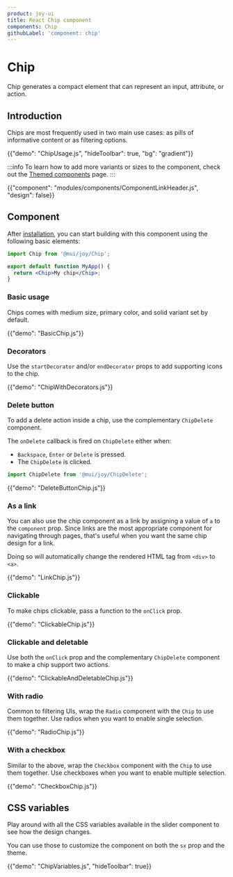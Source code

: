 ```yaml
---
product: joy-ui
title: React Chip component
components: Chip
githubLabel: 'component: chip'
---
```


# Chip

<p class="description">Chip generates a compact element that can represent an input, attribute, or action.</p>

## Introduction

Chips are most frequently used in two main use cases: as pills of informative content or as filtering options.

{{"demo": "ChipUsage.js", "hideToolbar": true, "bg": "gradient"}}

:::info
To learn how to add more variants or sizes to the component, check out the [Themed components](/joy-ui/customization/themed-components/) page.
:::

{{"component": "modules/components/ComponentLinkHeader.js", "design": false}}

## Component

After [installation](/joy-ui/getting-started/installation/), you can start building with this component using the following basic elements:

```jsx
import Chip from '@mui/joy/Chip';

export default function MyApp() {
  return <Chip>My chip</Chip>;
}
```

### Basic usage

Chips comes with medium size, primary color, and solid variant set by default.

{{"demo": "BasicChip.js"}}

### Decorators

Use the `startDecorator` and/or `endDecorator` props to add supporting icons to the chip.

{{"demo": "ChipWithDecorators.js"}}

### Delete button

To add a delete action inside a chip, use the complementary `ChipDelete` component.

The `onDelete` callback is fired on `ChipDelete` either when:

- `Backspace`, `Enter` or `Delete` is pressed.
- The `ChipDelete` is clicked.

```jsx
import ChipDelete from '@mui/joy/ChipDelete';
```

{{"demo": "DeleteButtonChip.js"}}

### As a link

You can also use the chip component as a link by assigning a value of `a` to the `component` prop.
Since links are the most appropriate component for navigating through pages, that's useful when you want the same chip design for a link.

Doing so will automatically change the rendered HTML tag from `<div>` to `<a>`.

{{"demo": "LinkChip.js"}}

### Clickable

To make chips clickable, pass a function to the `onClick` prop.

{{"demo": "ClickableChip.js"}}

### Clickable and deletable

Use both the `onClick` prop and the complementary `ChipDelete` component to make a chip support two actions.

{{"demo": "ClickableAndDeletableChip.js"}}

### With radio

Common to filtering UIs, wrap the `Radio` component with the `Chip` to use them together.
Use radios when you want to enable single selection.

{{"demo": "RadioChip.js"}}

### With a checkbox

Similar to the above, wrap the `Checkbox` component with the `Chip` to use them together.
Use checkboxes when you want to enable multiple selection.

{{"demo": "CheckboxChip.js"}}

## CSS variables

Play around with all the CSS variables available in the slider component to see how the design changes.

You can use those to customize the component on both the `sx` prop and the theme.

{{"demo": "ChipVariables.js", "hideToolbar": true}}
